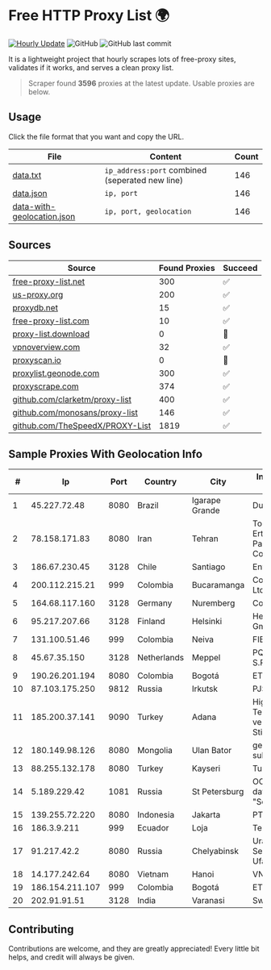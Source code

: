 
# Free HTTP Proxy List 🌍

[![Hourly Update](https://github.com/mertguvencli/http-proxy-list/actions/workflows/main.yml/badge.svg?branch=main)](https://github.com/mertguvencli/http-proxy-list/actions/workflows/main.yml)
![GitHub](https://img.shields.io/github/license/mertguvencli/http-proxy-list)
![GitHub last commit](https://img.shields.io/github/last-commit/mertguvencli/http-proxy-list)

It is a lightweight project that hourly scrapes lots of free-proxy sites, validates if it works, and serves a clean proxy list.


> Scraper found **3596** proxies at the latest update. Usable proxies are below.

## Usage

Click the file format that you want and copy the URL.


|File|Content|Count|
|----|-------|-----|
|[data.txt](https://raw.githubusercontent.com/mertguvencli/http-proxy-list/main/proxy-list/data.txt)|`ip_address:port` combined (seperated new line)|146|
|[data.json](https://raw.githubusercontent.com/mertguvencli/http-proxy-list/main/proxy-list/data.json)|`ip, port`|146|
|[data-with-geolocation.json](https://raw.githubusercontent.com/mertguvencli/http-proxy-list/main/proxy-list/data-with-geolocation.json)|`ip, port, geolocation`|146|

## Sources

|Source|Found Proxies|Succeed|
|------|-------------|-------|
|[free-proxy-list.net](https://free-proxy-list.net)|300|✅|
|[us-proxy.org](https://www.us-proxy.org)|200|✅|
|[proxydb.net](http://proxydb.net)|15|✅|
|[free-proxy-list.com](https://free-proxy-list.com/?page=&port=&type%5B%5D=http&type%5B%5D=https&up_time=0&search=Search)|10|✅|
|[proxy-list.download](https://www.proxy-list.download/HTTP)|0|🚫|
|[vpnoverview.com](https://vpnoverview.com/privacy/anonymous-browsing/free-proxy-servers)|32|✅|
|[proxyscan.io](https://www.proxyscan.io)|0|🚫|
|[proxylist.geonode.com](https://proxylist.geonode.com/api/proxy-list?limit=300&page=1&sort_by=lastChecked&sort_type=desc&protocols=http,https)|300|✅|
|[proxyscrape.com](https://api.proxyscrape.com/v2/?request=displayproxies&protocol=http&timeout=10000&country=all&ssl=all&anonymity=all)|374|✅|
|[github.com/clarketm/proxy-list](https://raw.githubusercontent.com/clarketm/proxy-list/master/proxy-list-raw.txt)|400|✅|
|[github.com/monosans/proxy-list](https://raw.githubusercontent.com/monosans/proxy-list/main/proxies/http.txt)|146|✅|
|[github.com/TheSpeedX/PROXY-List](https://raw.githubusercontent.com/TheSpeedX/PROXY-List/master/http.txt)|1819|✅|


## Sample Proxies With Geolocation Info

|#|Ip|Port|Country|City|Internet Service Provider|
|-|--|----|-------|----|-------------------------|
|1|45.227.72.48|8080|Brazil|Igarape Grande|Dunas Telecom|
|2|78.158.171.83|8080|Iran|Tehran|Tose'h Fanavari Ertebabat Pasargad Arian Co. PJS|
|3|186.67.230.45|3128|Chile|Santiago|Entel Chile S.A.|
|4|200.112.215.21|999|Colombia|Bucaramanga|Consulnetwork Ltda|
|5|164.68.117.160|3128|Germany|Nuremberg|Contabo GmbH|
|6|95.217.207.66|3128|Finland|Helsinki|Hetzner Online GmbH|
|7|131.100.51.46|999|Colombia|Neiva|FIBERNET TV|
|8|45.67.35.150|3128|Netherlands|Meppel|PQ HOSTING S.R.L.|
|9|190.26.201.194|8080|Colombia|Bogotá|ETB - Colombia|
|10|87.103.175.250|9812|Russia|Irkutsk|PJSC Rostelecom|
|11|185.200.37.141|9090|Turkey|Adana|High Speed Telekomunikasyon ve Hab. Hiz. Ltd. Sti.|
|12|180.149.98.126|8080|Mongolia|Ulan Bator|gemnet subnetwork|
|13|88.255.132.178|8080|Turkey|Kayseri|TurkTelekom|
|14|5.189.229.42|1081|Russia|St Petersburg|OOO "Network of data-centers "Selectel"|
|15|139.255.72.220|8080|Indonesia|Jakarta|PT. LINKNET|
|16|186.3.9.211|999|Ecuador|Loja|Telconet S.A|
|17|91.217.42.2|8080|Russia|Chelyabinsk|Uralskie Kabelnye Seti Ltd. Verkhny Ufaley|
|18|14.177.242.64|8080|Vietnam|Hanoi|VNPT|
|19|186.154.211.107|999|Colombia|Bogotá|ETB - Colombia|
|20|202.91.91.51|3128|India|Varanasi|Swift-Online|



## Contributing

Contributions are welcome, and they are greatly appreciated! Every
little bit helps, and credit will always be given.

